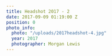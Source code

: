 ```yaml
---
title: Headshot 2017 - 2
date: 2017-09-09 01:19:00 Z
position: 0
photo_info:
  photo: "/uploads/2017headshot-4.jpg"
  year: 2017
  photographer: Morgan Lewis
---
```


